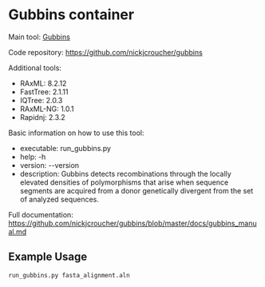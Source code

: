 # Gubbins container

Main tool: [Gubbins](https://github.com/nickjcroucher/gubbins)
  
Code repository: https://github.com/nickjcroucher/gubbins

Additional tools:
- RAxML: 8.2.12
- FastTree: 2.1.11
- IQTree: 2.0.3
- RAxML-NG: 1.0.1
- Rapidnj: 2.3.2

Basic information on how to use this tool:
- executable: run_gubbins.py
- help: -h
- version: --version
- description: Gubbins detects recombinations through the locally elevated densities of polymorphisms that arise when sequence segments are acquired from a donor genetically divergent from the set of analyzed sequences.

Full documentation: https://github.com/nickjcroucher/gubbins/blob/master/docs/gubbins_manual.md

## Example Usage

```bash
run_gubbins.py fasta_alignment.aln
```

